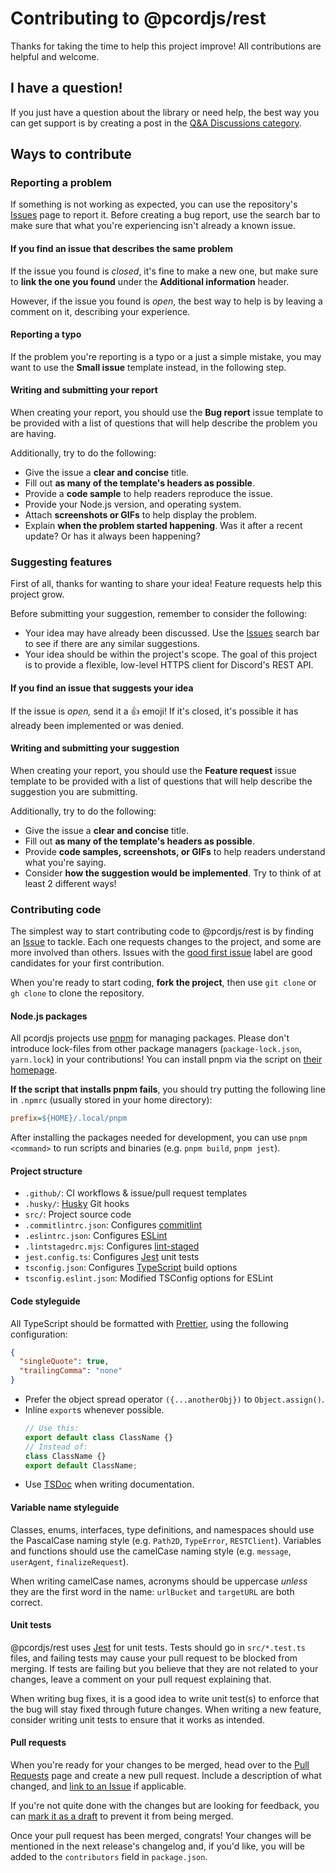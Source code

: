 # Contributing to @pcordjs/rest

Thanks for taking the time to help this project improve! All contributions are
helpful and welcome.

## I have a question!

If you just have a question about the library or need help, the best way you can
get support is by creating a post in the [Q&A Discussions
category](https://github.com/pcordjs/rest/discussions/categories/q-a).

## Ways to contribute

### Reporting a problem

If something is not working as expected, you can use the repository's
[Issues][issues-page] page to report it. Before
creating a bug report, use the search bar to make sure that what you're
experiencing isn't already a known issue.

#### If you find an issue that describes the same problem

If the issue you found is *closed*, it's fine to make a new one, but make sure
to **link the one you found** under the **Additional information** header.

However, if the issue you found is *open*, the best way to help is by leaving a
comment on it, describing your experience.

#### Reporting a typo

If the problem you're reporting is a typo or a just a simple mistake, you may
want to use the **Small issue** template instead, in the following step.

#### Writing and submitting your report

When creating your report, you should use the **Bug report** issue template to
be provided with a list of questions that will help describe the problem you are
having.

Additionally, try to do the following:

- Give the issue a **clear and concise** title.
- Fill out **as many of the template's headers as possible**.
- Provide a **code sample** to help readers reproduce the issue.
- Provide your Node.js version, and operating system.
- Attach **screenshots or GIFs** to help display the problem.
- Explain **when the problem started happening**. Was it after a recent update?
  Or has it always been happening?

### Suggesting features

First of all, thanks for wanting to share your idea! Feature requests help this
project grow.

Before submitting your suggestion, remember to consider the following:

- Your idea may have already been discussed. Use the [Issues][issues-page]
  search bar to see if there are any similar suggestions.
- Your idea should be within the project's scope. The goal of this project is to
  provide a flexible, low-level HTTPS client for Discord's REST API.

#### If you find an issue that suggests your idea

If the issue is *open,* send it a :+1: emoji! If it's closed, it's possible it
has already been implemented or was denied.

#### Writing and submitting your suggestion

When creating your report, you should use the **Feature request** issue template
to be provided with a list of questions that will help describe the suggestion
you are submitting.

Additionally, try to do the following:

- Give the issue a **clear and concise** title.
- Fill out **as many of the template's headers as possible**.
- Provide **code samples, screenshots, or GIFs** to help readers understand what
  you're saying.
- Consider **how the suggestion would be implemented**. Try to think of at least
  2 different ways!


### Contributing code

The simplest way to start contributing code to @pcordjs/rest is by finding an
[Issue][issues-page] to tackle. Each one requests changes to the project, and some are
more involved than others. Issues with the [good first
issue][first-issue-search] label are good candidates for your first
contribution.

When you're ready to start coding, **fork the project**, then use `git clone` or `gh clone` to clone the repository.

#### Node.js packages

All pcordjs projects use [pnpm][pnpm-website] for managing packages. Please
don't introduce lock-files from other package managers (`package-lock.json`,
`yarn.lock`) in your contributions! You can install pnpm via the script on
[their homepage][pnpm-website].

**If the script that installs pnpm fails**, you should try putting the following
line in `.npmrc` (usually stored in your home directory):

```ini
prefix=${HOME}/.local/pnpm
```

After installing the packages needed for development, you can use `pnpm
<command>` to run scripts and binaries (e.g. `pnpm build`, `pnpm jest`).

#### Project structure

- `.github/`: CI workflows & issue/pull request templates
- `.husky/`: [Husky][husky-website] Git hooks
- `src/`: Project source code
- `.commitlintrc.json`: Configures [commitlint][commitlint-website]
- `.eslintrc.json`: Configures [ESLint][eslint-website]
- `.lintstagedrc.mjs`: Configures [lint-staged][lint-staged-website]
- `jest.config.ts`: Configures [Jest][jest-website] unit tests
- `tsconfig.json`: Configures [TypeScript][typescript-website] build options
- `tsconfig.eslint.json`: Modified TSConfig options for ESLint

#### Code styleguide

All TypeScript should be formatted with [Prettier][prettier-website], using the
following configuration:

```json
{
  "singleQuote": true,
  "trailingComma": "none"
}
```

- Prefer the object spread operator `({...anotherObj})` to `Object.assign()`.
- Inline `export`s whenever possible.
  ```js
  // Use this:
  export default class ClassName {}
  // Instead of:
  class ClassName {}
  export default ClassName;
  ```
- Use [TSDoc][tsdoc-website] when writing documentation.

#### Variable name styleguide

Classes, enums, interfaces, type definitions, and namespaces should use the
PascalCase naming style (e.g. `Path2D`, `TypeError`, `RESTClient`). Variables
and functions should use the camelCase naming style (e.g. `message`,
`userAgent`, `finalizeRequest`).

When writing camelCase names, acronyms should be uppercase *unless* they are the
first word in the name: `urlBucket` and `targetURL` are both correct.

#### Unit tests

@pcordjs/rest uses [Jest][jest-website] for unit tests. Tests should go in `src/*.test.ts` files, and failing tests may cause your pull request to be blocked from merging. If tests are failing but you believe that they are not related to your changes, leave a comment on your pull request explaining that.

When writing bug fixes, it is a good idea to write unit test(s) to enforce that the bug will stay fixed through future changes. When writing a new feature, consider writing unit tests to ensure that it works as intended.

#### Pull requests

When you're ready for your changes to be merged, head over to the [Pull
Requests][pr-page] page and create a new pull request. Include a description of
what changed, and [link to an Issue][link-to-issue-guide] if applicable.

If you're not quite done with the changes but are looking for feedback, you can
[mark it as a draft][about-draft-prs] to prevent it from being merged.

Once your pull request has been merged, congrats! Your changes will be mentioned
in the next release's changelog and, if you'd like, you will be added to the
`contributors` field in `package.json`.

[issues-page]: https://github.com/pcordjs/rest/issues
[pr-page]: https://github.com/pcordjs/rest/pulls
[first-issue-search]:
    https://github.com/pcordjs/rest/issues?q=is%3Aissue+is%3Aopen+label%3A%22good+first+issue%22
[pnpm-website]: https://pnpm.io
[husky-website]: https://typicode.github.io/husky
[commitlint-website]: https://commitlint.js.org
[eslint-website]: https://eslint.org
[lint-staged-website]: https://github.com/okonet/lint-staged
[jest-website]: https://jestjs.io
[typescript-website]: https://typescriptlang.org
[prettier-website]: https://prettier.io
[tsdoc-website]: https://tsdoc.org
[link-to-issue-guide]:
    https://docs.github.com/en/issues/tracking-your-work-with-issues/linking-a-pull-request-to-an-issue
[about-draft-prs]:
    https://docs.github.com/en/pull-requests/collaborating-with-pull-requests/proposing-changes-to-your-work-with-pull-requests/about-pull-requests#draft-pull-requests
[atom-contributing]: https://github.com/atom/atom/blob/master/CONTRIBUTING.md
